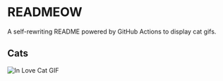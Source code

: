 # READMEOW

A self-rewriting README powered by GitHub Actions to display cat gifs.

## Cats

![In Love Cat GIF](https://media1.giphy.com/media/MDJ9IbxxvDUQM/200.gif?cid=9acd02dasmpvsmxbw7ucpkfybpaw77iwegl7owbyuhx5dgkt&ep=v1_gifs_search&rid=200.gif&ct=g)
